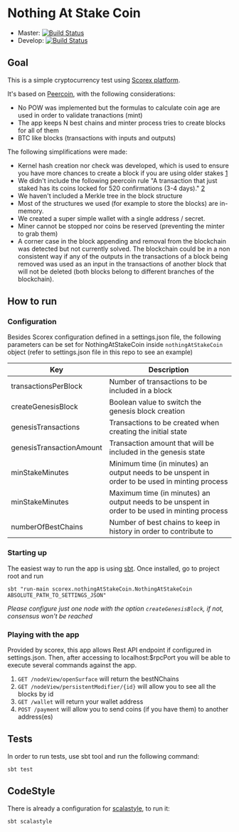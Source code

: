# Nothing At Stake Coin

- Master: [![Build Status](https://travis-ci.org/atixlabs/nothingAtStakeCoin.svg?branch=master)](https://travis-ci.org/atixlabs/nothingAtStakeCoin)
- Develop: [![Build Status](https://travis-ci.org/atixlabs/nothingAtStakeCoin.svg?branch=develop)](https://travis-ci.org/atixlabs/nothingAtStakeCoin)

## Goal

This is a simple cryptocurrency test using [Scorex platform](https://github.com/ScorexFoundation/Scorex).

It's based on [Peercoin](https://wiki.peercointalk.org/), with the following considerations:
- No POW was implemented but the formulas to calculate coin age are used in order to validate tranactions (mint)
- The app keeps N best chains and minter process tries to create blocks for all of them
- BTC like blocks (transactions with inputs and outputs)
 
The following simplifications were made:

- Kernel hash creation nor check was developed, which is used to ensure you have more chances to create a block if you are using older stakes [1](https://wiki.peercointalk.org/index.php?title=CheckStakeKernelHash_function)
- We didn't include the following peercoin rule "A transaction that just staked has its coins locked for 520 confirmations (3-4 days)." [2](https://wiki.peercointalk.org/index.php?title=Peercoin_minting_facts)
- We haven't included a Merkle tree in the block structure
- Most of the structures we used (for example to store the blocks) are in-memory. 
- We created a super simple wallet with a single address / secret.
- Miner cannot be stopped nor coins be reserved (preventing the minter to grab them)
- A corner case in the block appending and removal from the blockchain was detected but not currently solved. The blockchain could be in a non consistent way if any of the outputs in the transactions of a block being removed was used as an input in the transactions of another block that will not be deleted (both blocks belong to different branches of the blockchain).

## How to run

### Configuration
Besides Scorex configuration defined in a settings.json file, the following parameters can be set for NothingAtStakeCoin inside `nothingAtStakeCoin` object (refer to settings.json file in this repo to see an example)

| Key     | Description |
|---------|-------------|
|transactionsPerBlock | Number of transactions to be included in a block |
|createGenesisBlock  | Boolean value to switch the genesis block creation | 
|genesisTransactions | Transactions to be created when creating the initial state |
|genesisTransactionAmount | Transaction amount that will be included in the genesis state |
|minStakeMinutes | Minimum time (in minutes) an output needs to be unspent in order to be used in minting process |
|minStakeMinutes | Maximum time (in minutes) an output needs to be unspent in order to be used in minting process |
| numberOfBestChains | Number of best chains to keep in history in order to contribute to |     
     
### Starting up

The easiest way to run the app is using [sbt](http://www.scala-sbt.org/). Once installed, go to project root and run

`sbt "run-main scorex.nothingAtStakeCoin.NothingAtStakeCoin ABSOLUTE_PATH_TO_SETTINGS_JSON"`

*Please configure just one node with the option `createGenesisBlock`, if not, consensus won't be reached*

### Playing with the app

Provided by scorex, this app allows Rest API endpoint if configured in settings.json. Then, after accessing to localhost:$rpcPort you will be able to execute several commands against the app.

1. `GET /nodeView/openSurface` will return the bestNChains
2. `GET /nodeView/persistentModifier/{id}` will allow you to see all the blocks by id
3. `GET /wallet` will return your wallet address
4. `POST /payment` will allow you to send coins (if you have them) to another address(es)

## Tests

In order to run tests, use sbt tool and run the following command:

`sbt test`

## CodeStyle

There is already a configuration for [scalastyle](http://www.scalastyle.org/), to run it:

`sbt scalastyle`
